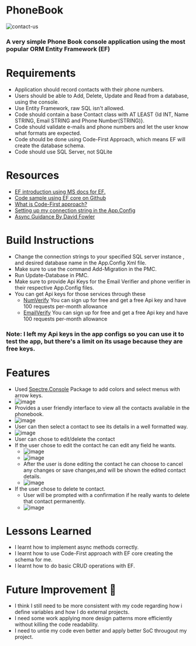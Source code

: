 # PhoneBook
 ![contact-us](https://github.com/user-attachments/assets/adc5ea58-09c7-4eb5-a74c-077842bd57a5)
### A very simple Phone Book console application using the most popular ORM Entity Framework (EF)

# Requirements
- Application should record contacts with their phone numbers.
- Users should be able to Add, Delete, Update and Read from a database, using the console.
- Use Entity Framework, raw SQL isn't allowed.
- Code should contain a base Contact class with AT LEAST {Id INT, Name STRING, Email STRING and Phone Number(STRING)}.
- Code should validate e-mails and phone numbers and let the user know what formats are expected.
- Code should be done using Code-First Approach, which means EF will create the database schema.
- Code should use SQL Server, not SQLite
  
# Resources
- [EF introduction using MS docs for EF.](https://learn.microsoft.com/en-us/ef/core/get-started/overview/first-app?tabs=netcore-cli)
- [Code sample using EF core on Github](https://github.com/entityframeworktutorial/EF6-Code-First-Demo)
- [What is Code-First approach?](https://www.entityframeworktutorial.net/code-first/what-is-code-first.aspx)
- [Setting up my connection string in the App.Config](https://learn.microsoft.com/en-us/ef/core/miscellaneous/connection-strings?tabs=vs)
- [Async Guidance By David Fowler](https://github.com/davidfowl/AspNetCoreDiagnosticScenarios/blob/master/AsyncGuidance.md)
  
# Build Instructions
- Change the connection strings to your specified SQL server instance , and desired database name in the App.Config Xml file.
- Make sure to use the command Add-Migration <YOUR MIGRATION NAME> in the PMC.
- Run Update-Database in PMC.
- Make sure to provide Api Keys for the Email Verifier and phone verifier in their respective App.Config files.
- You can get Api keys for those services through these
   - [NumVerify](https://numverify.com/) You can sign up for free and get a free Api key and have 100 requests per-month allowance
   - [EmailVerify](https://mailboxlayer.com/) You can sign up for free and get a free Api key and have 100 requests per-month allowance
 ### Note: I left my Api keys in the app configs so you can use it to test the app, but there's a limit on its usage because they are free keys.

# Features
- Used [Spectre.Console](https://spectreconsole.net/) Package to add colors and select menus with arrow keys.
- ![image](https://github.com/user-attachments/assets/2f976e3e-fd61-4463-97a6-a3b809752142)
- Provides a user friendly interface to view all the contacts available in the phonebook.
- ![image](https://github.com/user-attachments/assets/215af96d-5061-47ea-9d5c-ed9f7dda6e9e)
- User can then select a contact to see its details in a well formatted way.
- ![image](https://github.com/user-attachments/assets/65c12480-166d-405e-b3f3-3d142da2acc3)
- User can chose to edit/delete the contact
- If the user chose to edit the contact he can edit any field he wants.
  - ![image](https://github.com/user-attachments/assets/304353dd-c8ab-4562-8695-f44d004a1c03)
  - ![image](https://github.com/user-attachments/assets/8d7a9205-ba40-4f5c-947c-ffab9b4d69dd)
  - After the user is done editing the contact he can choose to cancel any changes or save changes,and will be shown the edited contact details.
  - ![image](https://github.com/user-attachments/assets/c45f0e7f-2fdf-4e13-be81-2096bbe15ce5)
- If the user chose to delete te contact.
   - User will be prompted with a confirmation if he really wants to delete that contact permanently.
   - ![image](https://github.com/user-attachments/assets/b53dc505-62c1-4264-a41c-71609f2ca35f)

# Lessons Learned
- I learnt how to implement async methods correctly.
- I learnt how to use Code-First approach with EF core creating the schema for me.
- I learnt how to do basic CRUD operations with EF.

# Future Improvement 🚀
- I think I still need to be more consistent with my code regarding how i define variables and how I do external projects.
- I need some work applying more design patterns more efficiently without killing the code readability.
- I need to untie my code even better and apply better SoC througout my project.
